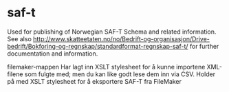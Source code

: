 # saf-t
Used for publishing of Norwegian SAF-T Schema and related information. See also http://www.skatteetaten.no/no/Bedrift-og-organisasjon/Drive-bedrift/Bokforing-og-regnskap/standardformat-regnskap-saf-t/ for further documentation and information. 

filemaker-mappen
Har lagt inn XSLT stylesheet for å kunne importene XML-filene som fulgte med; men du kan like godt lese dem inn via CSV.
Holder på med XSLT stylesheet for å eksportere SAF-T fra FileMaker
